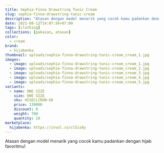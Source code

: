 ```yaml
---
title: Sephia Finna Drawstring Tunic Cream
slug: sephia-finna-drawstring-tunic-cream
description: "Atasan dengan model menarik yang cocok kamu padankan dengan hijab favoritmu!"
date: 2021-08-12T14:07:56+07:00
tags: [clothing]
collections: [pakaian, atasan]
color:
  - cream
brand:
  - hijabenka
thumbnail: uploads/sephia-finna-drawstring-tunic-cream_cream_1.jpg
images:
  - image: uploads/sephia-finna-drawstring-tunic-cream_cream_1.jpg
  - image: uploads/sephia-finna-drawstring-tunic-cream_cream_2.jpg
  - image: uploads/sephia-finna-drawstring-tunic-cream_cream_3.jpg
  - image: uploads/sephia-finna-drawstring-tunic-cream_cream_4.jpg
  - image: uploads/sephia-finna-drawstring-tunic-cream_cream_5.jpg
variants:
  - name: ONE SIZE
    size: ONE SIZE
    sku: HISECLCRON-G0
    price: 139000
    discount: 0
    weight: 700
    quantity: 10
marketplace:
  hijabenka: https://invol.co/cl5is8y
---
```


Atasan dengan model menarik yang cocok kamu padankan dengan hijab favoritmu!
